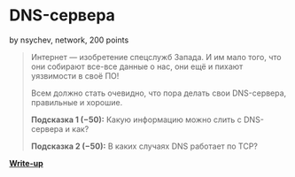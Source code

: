 # DNS-сервера

by nsychev, network, 200 points

> Интернет — изобретение спецслужб Запада. И им мало того, что они собирают все-все данные о нас, они ещё и пихают уязвимости в своё ПО!
>
> Всем должно стать очевидно, что пора делать свои DNS-сервера, правильные и хорошие.
>
> __Подсказка 1 (−50):__ Какую информацию можно слить с DNS-сервера и как?
> 
> __Подсказка 2 (−50):__ В каких случаях DNS работает по TCP?

**[Write-up](WRITEUP.md)**
